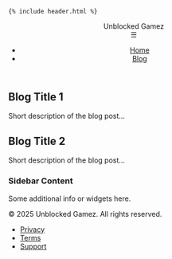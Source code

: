 <!DOCTYPE html>
<html lang="en">
<head>
    <meta charset="UTF-8">
    <meta name="viewport" content="width=device-width, initial-scale=1.0">
    <title>Unblocked Gamez - Blogs</title>
    
    {% include header.html %}
</head>
<body>
    <header class="header">
        <div class="logo">Unblocked Gamez</div>
        <div class="menu-toggle">☰</div>
        <ul class="menu">
            <li><a href="https://unblockgamez.github.io/">Home</a></li>
            <li><a href="/blog/index.html">Blog</a></li>
        </ul>
    </header>
    <div class="container">
        <div class="content">
            <div class="blog-post">
                <h2>Blog Title 1</h2>
                <p>Short description of the blog post...</p>
            </div>
            <div class="blog-post">
                <h2>Blog Title 2</h2>
                <p>Short description of the blog post...</p>
            </div>
        </div>
        <div class="sidebar">
            <h3>Sidebar Content</h3>
            <p>Some additional info or widgets here.</p>
        </div>
    </div>
    <footer>
        <div>&copy; 2025 Unblocked Gamez. All rights reserved.</div>
        <ul class="footer-menu">
            <li><a href="/policy.html">Privacy</a></li>
            <li><a href="/term.html">Terms</a></li>
            <li><a href="/contact.html">Support</a></li>
        </ul>
    </footer>
    <script type="module" src="script.js"></script>
</body>
</html>
